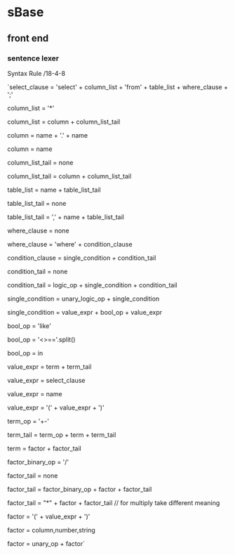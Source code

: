 # sBase


## front end

### sentence lexer

Syntax Rule /18-4-8

`select_clause = 'select' + column_list + 'from' + table_list + where_clause + ';' 

column_list = '*'

column_list = column + column_list_tail

column = name + '.' + name

column = name

column_list_tail = none

column_list_tail = column + column_list_tail

table_list = name + table_list_tail

table_list_tail = none

table_list_tail = ',' + name + table_list_tail

where_clause = none

where_clause = 'where' + condition_clause

condition_clause = single_condition + condition_tail

condition_tail = none

condition_tail = logic_op + single_condition + condition_tail

single_condition = unary_logic_op + single_condition

single_condition = value_expr + bool_op + value_expr

bool_op = 'like'

bool_op = '<>=='.split()

bool_op = in

value_expr = term + term_tail

value_expr = select_clause

value_expr = name

value_expr = '(' + value_expr + ')'

term_op = '+-'

term_tail = term_op + term + term_tail

term = factor + factor_tail

factor_binary_op = '\/'

factor_tail = none

factor_tail = factor_binary_op + factor + factor_tail

factor_tail = "*" + factor + factor_tail // for multiply take different meaning

factor = '(' + value_expr + ')'

factor = column,number,string

factor = unary_op + factor`
